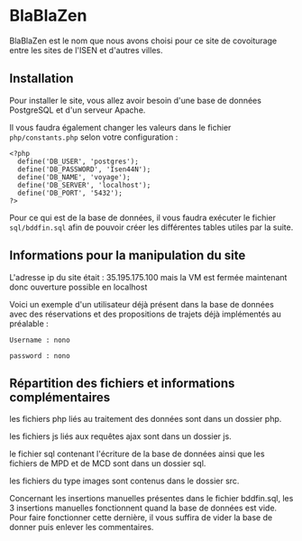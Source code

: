 # BlaBlaZen

BlaBlaZen est le nom que nous avons choisi pour ce site de covoiturage entre les sites de l'ISEN et d'autres villes.


## Installation

Pour installer le site, vous allez avoir besoin d'une base de données PostgreSQL et d'un serveur Apache.

Il vous faudra également changer les valeurs dans le fichier ```php/constants.php``` selon votre configuration :

```
<?php
  define('DB_USER', 'postgres');
  define('DB_PASSWORD', 'Isen44N');
  define('DB_NAME', 'voyage');
  define('DB_SERVER', 'localhost');
  define('DB_PORT', '5432');
?>
```

Pour ce qui est de la base de données, il vous faudra exécuter le fichier ```sql/bddfin.sql``` afin de pouvoir créer les différentes tables utiles par la suite.

## Informations pour la manipulation du site

L'adresse ip du site était : 35.195.175.100 mais la VM est fermée maintenant donc ouverture possible en localhost 

Voici un exemple d'un utilisateur déjà présent dans la base de données avec des réservations et des propositions de trajets déjà implémentés au préalable :

```
Username : nono

password : nono
```

## Répartition des fichiers et informations complémentaires

les fichiers php liés au traitement des données sont dans un dossier php. 

les fichiers js liés aux requêtes ajax sont dans un dossier js. 

le fichier sql contenant l'écriture de la base de données ainsi que les fichiers de MPD et de MCD sont dans un dossier sql.

les fichiers du type images sont contenus dans le dossier src.

Concernant les insertions manuelles présentes dans le fichier bddfin.sql, les 3 insertions manuelles fonctionnent quand la base de données est vide. Pour faire fonctionner cette dernière, il vous suffira de vider la base de donner puis enlever les commentaires.
